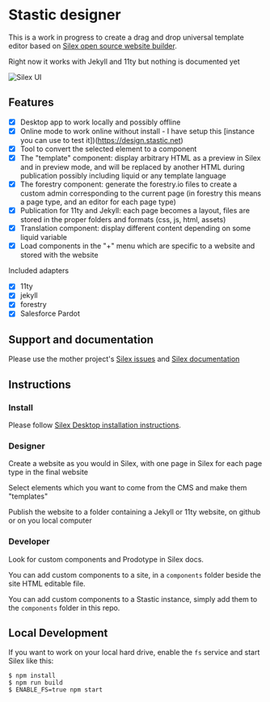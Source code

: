 # Stastic designer

This is a work in progress to create a drag and drop universal template editor based on [Silex open source website builder](https://www.silex.me).

Right now it works with Jekyll and 11ty but nothing is documented yet

![Silex UI](https://user-images.githubusercontent.com/715377/36344714-bf264de2-141e-11e8-8c87-f698e96d91c9.png)

## Features

* [x] Desktop app to work locally and possibly offline
* [x] Online mode to work online without install - I have setup this [instance you can use to test it])(https://design.stastic.net)
* [x] Tool to convert the selected element to a component 
* [x] The "template" component: display arbitrary HTML as a preview in Silex and in preview mode, and will be replaced by another HTML during publication possibly including liquid or any template language
* [x] The forestry component: generate the forestry.io files to create a custom admin corresponding to the current page (in forestry this means a page type, and an editor for each page type)
* [x] Publication for 11ty and Jekyll: each page becomes a layout, files are stored in the proper folders and formats (css, js, html, assets)
* [x] Translation component: display different content depending on some liquid variable
* [x] Load components in the "+" menu which are specific to a website and stored with the website

Included adapters

* [x] 11ty
* [x] jekyll
* [x] forestry
* [x] Salesforce Pardot

## Support and documentation

Please use the mother project's [Silex issues](https://github.com/silexlabs/Silex/issues) and [Silex documentation](https://github.com/silexlabs/Silex/wiki)

## Instructions

### Install

Please follow [Silex Desktop installation instructions](https://github.com/silexlabs/silex-desktop#silex-desktop).

### Designer

Create a website as you would in Silex, with one page in Silex for each page type in the final website

Select elements which you want to come from the CMS and make them "templates"

Publish the website to a folder containing a Jekyll or 11ty website, on github or on you local computer

### Developer

Look for custom components and Prodotype in Silex docs.

You can add custom components to a site, in a `components` folder beside the site HTML editable file.

You can add custom components to a Stastic instance, simply add them to the `components` folder in this repo.

## Local Development

If you want to work on your local hard drive, enable the `fs` service and start Silex like this:

```
$ npm install
$ npm run build
$ ENABLE_FS=true npm start
```

